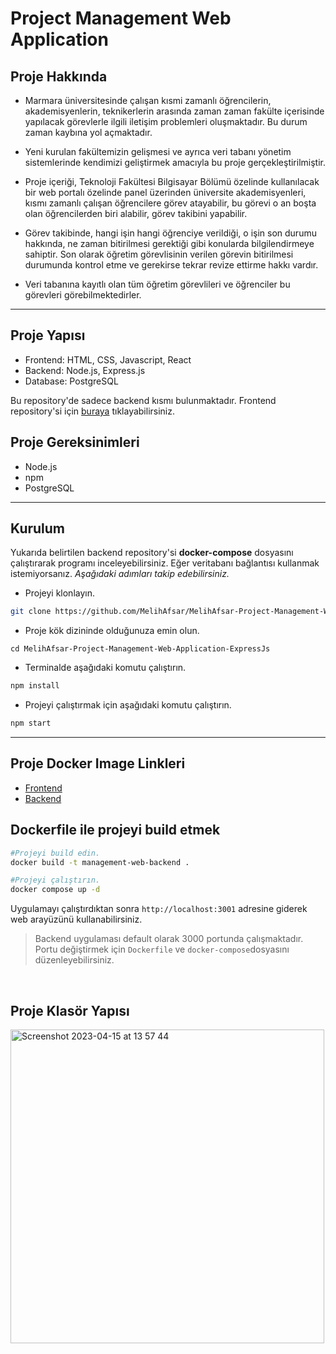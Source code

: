# Project Management Web Application

## Proje Hakkında
* Marmara üniversitesinde çalışan kısmi zamanlı öğrencilerin, akademisyenlerin, teknikerlerin arasında zaman zaman fakülte içerisinde yapılacak görevlerle ilgili iletişim problemleri oluşmaktadır. Bu durum zaman kaybına yol açmaktadır. 

* Yeni kurulan fakültemizin gelişmesi ve ayrıca veri tabanı yönetim sistemlerinde kendimizi geliştirmek amacıyla bu proje gerçekleştirilmiştir. 

* Proje içeriği, Teknoloji Fakültesi Bilgisayar Bölümü özelinde kullanılacak bir web portalı özelinde panel üzerinden üniversite akademisyenleri, kısmı zamanlı çalışan öğrencilere görev atayabilir, bu görevi o an boşta olan öğrencilerden biri alabilir, görev takibini yapabilir.

* Görev takibinde, hangi işin hangi öğrenciye verildiği, o işin son durumu hakkında, ne zaman bitirilmesi gerektiği gibi konularda bilgilendirmeye sahiptir. Son olarak öğretim görevlisinin verilen görevin bitirilmesi durumunda kontrol etme ve gerekirse tekrar revize ettirme hakkı vardır. 

* Veri tabanına kayıtlı olan tüm öğretim görevlileri ve öğrenciler bu görevleri görebilmektedirler.

<hr>

## Proje Yapısı
* Frontend: HTML, CSS, Javascript, React
* Backend: Node.js, Express.js
* Database: PostgreSQL

Bu repository'de sadece backend kısmı bulunmaktadır. Frontend repository'si için [buraya](https://github.com/MelihAfsar/Project-Management-Web-Application-React) tıklayabilirsiniz.

## Proje Gereksinimleri
* Node.js
* npm
* PostgreSQL

<hr>

## Kurulum
Yukarıda belirtilen backend repository'si **docker-compose** dosyasını çalıştırarak programı inceleyebilirsiniz. Eğer veritabanı bağlantısı kullanmak istemiyorsanız. _Aşağıdaki adımları takip edebilirsiniz._

* Projeyi klonlayın.

```bash
git clone https://github.com/MelihAfsar/MelihAfsar-Project-Management-Web-Application-ExpressJs.git
```
* Proje kök dizininde olduğunuza emin olun.
```
cd MelihAfsar-Project-Management-Web-Application-ExpressJs
```
* Terminalde aşağıdaki komutu çalıştırın.
```bash
npm install
```
* Projeyi çalıştırmak için aşağıdaki komutu çalıştırın.
```bash
npm start
```
<hr>

## Proje Docker Image Linkleri
* [Frontend](https://hub.docker.com/r/melihafsar/management-web-frontend "Frontend")
* [Backend](https://hub.docker.com/r/melihafsar/management-web-backend "Backend")

## Dockerfile ile projeyi build etmek

```sh 
#Projeyi build edin.
docker build -t management-web-backend .
```

```sh
#Projeyi çalıştırın.
docker compose up -d
```
Uygulamayı çalıştırdıktan sonra `http://localhost:3001` adresine giderek web arayüzünü kullanabilirsiniz.

>Backend uygulaması default olarak 3000 portunda çalışmaktadır. Portu değiştirmek için `Dockerfile` ve `docker-compose`dosyasını düzenleyebilirsiniz.


<br>


## Proje Klasör Yapısı

<img width="502" alt="Screenshot 2023-04-15 at 13 57 44" src="https://user-images.githubusercontent.com/77414773/232209871-62c081a4-dfdb-4c94-8909-30e0411116bf.png">


